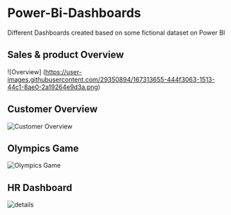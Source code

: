 # Power-Bi-Dashboards

Different Dashboards created based on some fictional dataset on Power BI

## Sales & product Overview
![Overview] (https://user-images.githubusercontent.com/29350894/167313655-444f3063-1513-44c1-8ae0-2a19264e9d3a.png)
## Customer Overview

![Customer Overview](https://user-images.githubusercontent.com/29350894/173706228-f769649d-611e-46cd-9e9f-868666c667d5.png)

## Olympics Game

![Olympics Game](https://user-images.githubusercontent.com/29350894/173706262-d8b5db27-ed8b-4813-854b-abdd30382e40.png)

## HR Dashboard

![details](https://user-images.githubusercontent.com/29350894/173706292-16cf437b-434f-403b-93c7-fe0cbd5a5491.png)

